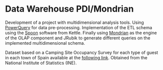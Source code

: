 # Data Warehouse PDI/Mondrian

Development of a project with multidimensional analysis tools. Using [PowerQuery](https://docs.microsoft.com/en-us/power-query/) for data pre-processing. Implementation of the ETL schema using the [Spoon](https://help.hitachivantara.com/Documentation/Pentaho/8.1/Products/Data_Integration/PDI_Client) software from Kettle. Finally using [Mondrian](https://mondrian.pentaho.com/documentation/index.php) as the engine of the OLAP component and JRubik to generate different queries on the implemented multidimensional schema.

Dataset based on a Camping Site Occupancy Survey for each type of guest in each town of Spain available at the [following link](https://github.com/danibolanos/Practicas_SMD/blob/master/Final%20Project/data/2084-INE.xlsx). Obtained from the National Institute of Statistics (INE).
